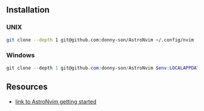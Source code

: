 ## Installation

### UNIX

```bash
git clone --depth 1 git@github.com:donny-son/AstroNvim ~/.config/nvim
```

### Windows

```Powershell
git clone --depth 1 git@github.com:donny-son/AstroNvim $env:LOCALAPPDATA\nvim
```

## Resources

*   [link to AstroNvim getting started](https://astronvim.com/)

